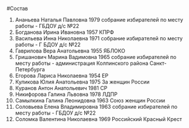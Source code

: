 #Состав
1. Ананьева Наталья Павловна 1979 собрание избирателей по месту работы - ГБДОУ д/с №22
2. Богданова Ирина Ивановна 1957 КПРФ
3. Васильева Инна Николаевна 1971 собрание избирателей по месту работы - Г БДОУ д/с №22
4. Гаврилова Вера Анатольевна 1955 ЯБЛОКО
5. Гришанович Марина Вадимовна 1965 собрание избирателей по месту работы - администрация Колпинского района Санкт-Петербурга
6. Егорова Лариса Николаевна 1954 ЕР
7. Куликова Юлия Анатольевна 1975 За женщин России
8. Куранов Антон Анатольевич 1981 СР
9. Никифорова Галина Львовна 1978 ЛДПР
10. Самылкина Галина Леонидовна 1963 Союз женщин России
11. Соловьева Елена Владимировна 1963 собрание избирателей по месту работы - ГБДОУ д/с №22
12. Соломка Валентина Николаевна 1969 Российский Красный Крест
